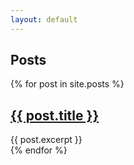 ```yaml
---
layout: default
---
```


<section id="posts" class="container">
    <div class="row">
        <div class="col">
            <h1 class="border-bottom">Posts</h1>
        </div>
    </div>
    {% for post in site.posts %}
        <div class="row">
            <div class="col">
                <h2><a class="text-dark" href="{{ post.url }}">{{ post.title }}</a></h2>
                {{ post.excerpt }}
            </div>
        </div>
     {% endfor %}
    <div class="row">
    </div>
</section>

